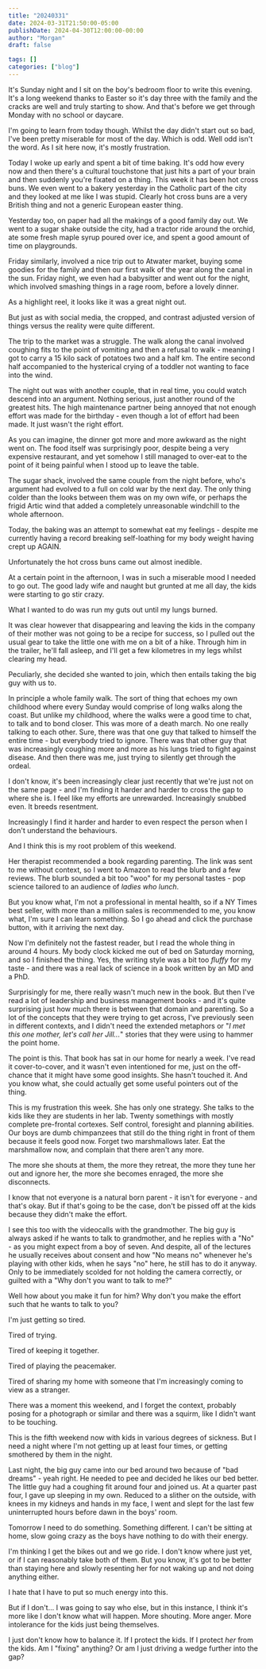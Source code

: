 ```yaml
---
title: "20240331"
date: 2024-03-31T21:50:00-05:00
publishDate: 2024-04-30T12:00:00-00:00
author: "Morgan"
draft: false

tags: []
categories: ["blog"]
---
```


It's Sunday night and I sit on the boy's bedroom floor to write this evening. It's a long weekend thanks to Easter so it's day three with the family and the cracks are well and truly starting to show. And that's before we get through Monday with no school or daycare.

I'm going to learn from today though. Whilst the day didn't start out so bad, I've been pretty miserable for most of the day. Which is odd. Well odd isn't the word. As I sit here now, it's mostly frustration.

Today I woke up early and spent a bit of time baking. It's odd how every now and then there's a cultural touchstone that just hits a part of your brain and then suddenly you're fixated on a thing. This week it has been hot cross buns. We even went to a bakery yesterday in the Catholic part of the city and they looked at me like I was stupid. Clearly hot cross buns are a very British thing and not a generic European easter thing.

Yesterday too, on paper had all the makings of a good family day out. We went to a sugar shake outside the city, had a tractor ride around the orchid, ate some fresh maple syrup poured over ice, and spent a good amount of time on playgrounds.

Friday similarly, involved a nice trip out to Atwater market, buying some goodies for the family and then our first walk of the year along the canal in the sun. Friday night, we even had a babysitter and went out for the night, which involved smashing things in a rage room, before a lovely dinner.

As a highlight reel, it looks like it was a great night out.

But just as with social media, the cropped, and contrast adjusted version of things versus the reality were quite different.

The trip to the market was a struggle. The walk along the canal involved coughing fits to the point of vomiting and then a refusal to walk - meaning I got to carry a 15 kilo sack of potatoes two and a half km. The entire second half accompanied to the hysterical crying of a toddler not wanting to face into the wind.

The night out was with another couple, that in real time, you could watch descend into an argument. Nothing serious, just another round of the greatest hits. The high maintenance partner being annoyed that not enough effort was made for the birthday - even though a lot of effort had been made. It just wasn't the right effort.

As you can imagine, the dinner got more and more awkward as the night went on. The food itself was surprisingly poor, despite being a very expensive restaurant, and yet somehow I still managed to over-eat to the point of it being painful when I stood up to leave the table.

The sugar shack, involved the same couple from the night before, who's argument had evolved to a full on cold war by the next day. The only thing colder than the looks between them was on my own wife, or perhaps the frigid Artic wind that added a completely unreasonable windchill to the whole afternoon.

Today, the baking was an attempt to somewhat eat my feelings - despite me currently having a record breaking self-loathing for my body weight having crept up AGAIN.

Unfortunately the hot cross buns came out almost inedible.

At a certain point in the afternoon, I was in such a miserable mood I needed to go out. The good lady wife and naught but grunted at me all day, the kids were starting to go stir crazy.

What I wanted to do was run my guts out until my lungs burned.

It was clear however that disappearing and leaving the kids in the company of their mother was not going to be a recipe for success, so I pulled out the usual gear to take the little one with me on a bit of a hike. Through him in the trailer, he'll fall asleep, and I'll get a few kilometres in my legs whilst clearing my head.

Peculiarly, she decided she wanted to join, which then entails taking the big guy with us to.

In principle a whole family walk. The sort of thing that echoes my own childhood where every Sunday would comprise of long walks along the coast. But unlike my childhood, where the walks were a good time to chat, to talk and to bond closer. This was more of a death march. No one really talking to each other. Sure, there was that one guy that talked to himself the entire time - but everybody tried to ignore. There was that other guy that was increasingly coughing more and more as his lungs tried to fight against disease. And then there was me, just trying to silently get through the ordeal.

I don't know, it's been increasingly clear just recently that we're just not on the same page - and I'm finding it harder and harder to cross the gap to where she is. I feel like my efforts are unrewarded. Increasingly snubbed even. It breeds resentment. 

Increasingly I find it harder and harder to even respect the person when I don't understand the behaviours.

And I think this is my root problem of this weekend.

Her therapist recommended a book regarding parenting. The link was sent to me without context, so I went to Amazon to read the blurb and a few reviews. The blurb sounded a bit too "woo" for my personal tastes - pop science tailored to an audience of *ladies who lunch*.

But you know what, I'm not a professional in mental health, so if a NY Times best seller, with more than a million sales is recommended to me, you know what, I'm sure I can learn something. So I go ahead and click the purchase button, with it arriving the next day.

Now I'm definitely not the fastest reader, but I read the whole thing in around 4 hours. My body clock kicked me out of bed on Saturday morning, and so I finished the thing. Yes, the writing style was a bit too *fluffy* for my taste - and there was a real lack of science in a book written by an MD and a PhD.

Surprisingly for me, there really wasn't much new in the book. But then I've read a lot of leadership and business management books - and it's quite surprising just how much there is between that domain and parenting. So a lot of the concepts that they were trying to get across, I've previously seen in different contexts, and I didn't need the extended metaphors or "*I met this one mother, let's call her Jill...*" stories that they were using to hammer the point home.

The point is this. That book has sat in our home for nearly a week. I've read it cover-to-cover, and it wasn't even intentioned for me, just on the off-chance that it might have some good insights. She hasn't touched it. And you know what, she could actually get some useful pointers out of the thing.

This is my frustration this week. She has only one strategy. She talks to the kids like they are students in her lab. Twenty somethings with mostly complete pre-frontal cortexes. Self control, foresight and planning abilities. Our boys are dumb chimpanzees that still do the thing right in front of them because it feels good now. Forget two marshmallows later. Eat the marshmallow now, and complain that there aren't any more.

The more she shouts at them, the more they retreat, the more they tune her out and ignore her, the more she becomes enraged, the more she disconnects.

I know that not everyone is a natural born parent - it isn't for everyone - and that's okay. But if that's going to be the case, don't be pissed off at the kids because they didn't make the effort.

I see this too with the videocalls with the grandmother. The big guy is always asked if he wants to talk to grandmother, and he replies with a "No" - as you might expect from a boy of seven. And despite, all of the lectures he usually receives about consent and how "No means no" whenever he's playing with other kids, when he says "no" here, he still has to do it anyway. Only to be immediately scolded for not holding the camera correctly, or guilted with a "Why don't you want to talk to me?"

Well how about you make it fun for him? Why don't you make the effort such that he wants to talk to you?

I'm just getting so tired.

Tired of trying.

Tired of keeping it together.

Tired of playing the peacemaker.

Tired of sharing my home with someone that I'm increasingly coming to view as a stranger.

There was a moment this weekend, and I forget the context, probably posing for a photograph or similar and there was a squirm, like I didn't want to be touching.

This is the fifth weekend now with kids in various degrees of sickness. But I need a night where I'm not getting up at least four times, or getting smothered by them in the night.

Last night, the big guy came into our bed around two because of "bad dreams" - yeah right. He needed to pee and decided he likes our bed better. The little guy had a coughing fit around four and joined us. At a quarter past four, I gave up sleeping in my own. Reduced to a slither on the outside, with knees in my kidneys and hands in my face, I went and slept for the last few uninterrupted hours before dawn in the boys' room.

Tomorrow I need to do something. Something different. I can't be sitting at home, slow going crazy as the boys have nothing to do with their energy.

I'm thinking I get the bikes out and we go ride. I don't know where just yet, or if I can reasonably take both of them. But you know, it's got to be better than staying here and slowly resenting her for not waking up and not doing anything either.

I hate that I have to put so much energy into this.

But if I don't... I was going to say who else, but in this instance, I think it's more like I don't know what will happen. More shouting. More anger. More intolerance for the kids just being themselves.

I just don't know how to balance it. If I protect the kids. If I protect *her* from the kids. Am I "fixing" anything? Or am I just driving a wedge further into the gap?